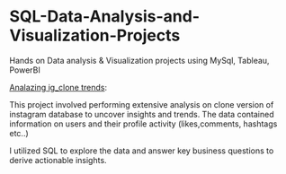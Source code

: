 # SQL-Data-Analysis-and-Visualization-Projects
Hands on Data analysis &amp; Visualization projects using MySql, Tableau, PowerBI

[Analazing ig_clone trends](https://github.com/Afekatz/SQL-Data-Analysis-and-Visualization-Projects/tree/main/ig_clone%20project):

This project involved performing extensive analysis on clone version of instagram  database to uncover insights and trends.
The data contained information on users and their profile activity (likes,comments, hashtags etc..)

I utilized SQL to explore the data and answer key business questions to derive actionable insights.


